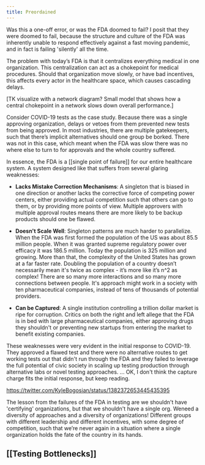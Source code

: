 ```yaml
---
title: Preordained
---
```


Was this a one-off error, or was the FDA doomed to fail? I posit that they were doomed to fail, because the structure and culture of the FDA was inherently unable to respond effectively against a fast moving pandemic, and in fact is failing 'silently' all the time. 

The problem with today’s FDA is that it centralizes everything medical in one organization. This centralization can act as a chokepoint for medical procedures. Should that organization move slowly, or have bad incentives, this affects every actor in the healthcare space, which causes cascading delays.

[TK visualize with a network diagram? Small model that shows how a central chokepoint in a network slows down overall performance.]

Consider COVID-19 tests as the case study. Because there was a single approving organization, delays or vetoes from them prevented new tests from being approved. In most industries, there are multiple gatekeepers, such that there’s implicit alternatives should one group be borked. There was not in this case, which meant when the FDA was slow there was no where else to turn to for approvals and the whole country suffered.

In essence, the FDA is a [[single point of failure]] for our entire healthcare system. A system designed like that suffers from several glaring weaknesses:

- **Lacks Mistake Correction Mechanisms**: A singleton that is biased in one direction or another lacks the corrective force of competing power centers, either providing actual competition such that others can go to them, or by providing more points of view. Multiple approvers with multiple approval routes means there are more likely to be backup products should one be flawed.

- **Doesn't Scale Well**: Singleton patterns are much harder to parallelize. When the FDA was first formed the population of the US was about 85.5 million people. When it was granted supreme regulatory power over efficacy it was 186.5 million. Today the population is 325 million and growing. More than that, the complexity of the United States has grown at a far faster rate. Doubling the population of a country doesn’t necessarily mean it's twice as complex - it’s more like it’s n^2 as complex! There are so many more interactions and so many more connections between people. It's approach might work in a society with ten pharmaceutical companies, instead of tens of thousands of potential providers.

- **Can be Captured**: A single institution controlling a trillion dollar market is ripe for corruption. Critics on both the right and left allege that the FDA is in bed with large pharmaceutical companies, either approving drugs they shouldn't or preventing new startups from entering the market to benefit existing companies.

These weaknesses were very evident in the initial response to COVID-19. They approved a flawed test and there were no alternative routes to get working tests out that didn't run through the FDA and they failed to leverage the full potential of civic society in scaling up testing production through alternative labs or novel testing approaches. ... OK, I don't think the capture charge fits the initial response, but keep reading.

https://twitter.com/KyleBogosian/status/1382372653445435395

The lesson from the failures of the FDA in testing are we shouldn't have 'certifying' organizations, but that we shouldn't have a single org. Weneed a diversity of approaches and a diversity of organizations! Different groups with different leadership and different incentives, with some degree of competition, such that we’re never again in a situation where a single organization holds the fate of the country in its hands.

## [[Testing Bottlenecks]]